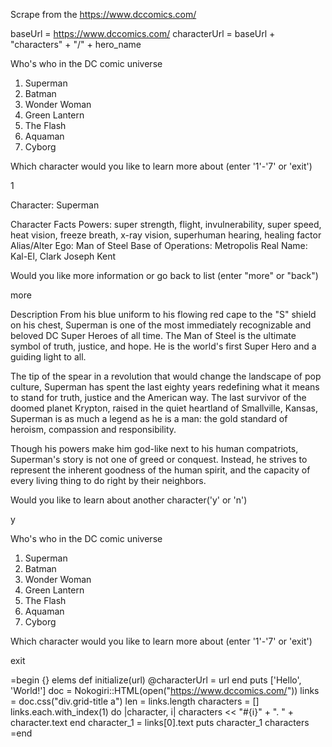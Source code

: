 Scrape from the https://www.dccomics.com/

baseUrl = https://www.dccomics.com/
characterUrl = baseUrl + "characters" + "/" + hero_name

Who's who in the DC comic universe
1. Superman
2. Batman
3. Wonder Woman
4. Green Lantern
5. The Flash
6. Aquaman
7. Cyborg

Which character would you like to learn more about (enter '1'-'7' or 'exit')

1

Character: Superman

Character Facts
Powers:
super strength, flight, invulnerability, super speed, heat vision, freeze breath, x-ray vision, superhuman hearing, healing factor
Alias/Alter Ego: Man of Steel
Base of Operations: Metropolis
Real Name: Kal-El, Clark Joseph Kent

Would you like more information or go back to list (enter "more" or "back")

more

Description
From his blue uniform to his flowing red cape to the "S" shield on his chest, Superman is one of the most immediately recognizable and beloved DC Super Heroes of all time. The Man of Steel is the ultimate symbol of truth, justice, and hope. He is the world's first Super Hero and a guiding light to all.

The tip of the spear in a revolution that would change the landscape of pop culture, Superman has spent the last eighty years redefining what it means to stand for truth, justice and the American way. The last survivor of the doomed planet Krypton, raised in the quiet heartland of Smallville, Kansas, Superman is as much a legend as he is a man: the gold standard of heroism, compassion and responsibility.

Though his powers make him god-like next to his human compatriots, Superman's story is not one of greed or conquest. Instead, he strives to represent the inherent goodness of the human spirit, and the capacity of every living thing to do right by their neighbors.

Would you like to learn about another character('y' or 'n')

y

Who's who in the DC comic universe
1. Superman
2. Batman
3. Wonder Woman
4. Green Lantern
5. The Flash
6. Aquaman
7. Cyborg

Which character would you like to learn more about (enter '1'-'7' or 'exit')

exit


=begin
{} elems
def initialize(url)
@characterUrl = url
end
puts ['Hello', 'World!']
doc = Nokogiri::HTML(open("https://www.dccomics.com/"))
links = doc.css("div.grid-title a")
len = links.length
characters = []
links.each.with_index(1) do
|character, i| characters << "#{i}" + ". " + character.text
end
character_1 = links[0].text
puts character_1
characters
=end
